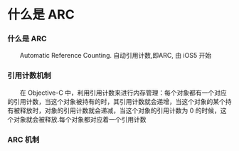 # 什么是 ARC

### 什么是 ARC

　　Automatic Reference Counting. 自动引用计数,即ARC, 由 iOS5 开始

### 引用计数机制
    
　　在 Objective-C 中，利用引用计数来进行内存管理：每个对象都有一个对应的引用计数，当这个对象被持有的时，其引用计数就会递增，当这个对象的某个持有被释放时，对象的引用计数就会递减，当这个对象的引用计数为 0 的时候，这个对象就会被释放.每个对象都对应着一个引用计数

### ARC 机制

　　